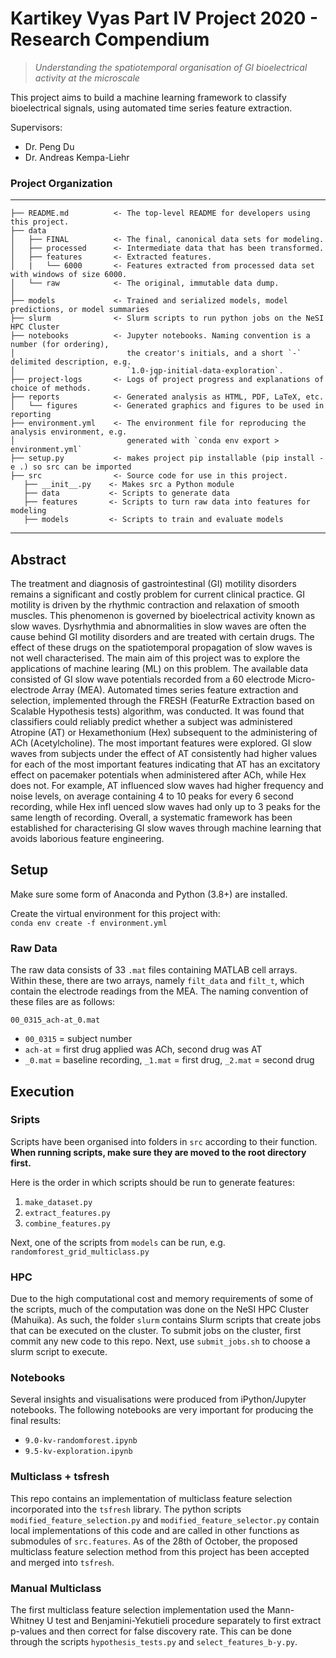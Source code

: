 Kartikey Vyas Part IV Project 2020 - Research Compendium
========================================================

>*Understanding the spatiotemporal organisation of GI bioelectrical activity at the microscale*

This project aims to build a machine learning framework to classify bioelectrical signals, using automated time series feature extraction.

Supervisors:
- Dr. Peng Du
- Dr. Andreas Kempa-Liehr

### Project Organization
------------
    ├── README.md          <- The top-level README for developers using this project.
    ├── data
    │   ├── FINAL          <- The final, canonical data sets for modeling.
    │   ├── processed      <- Intermediate data that has been transformed.
    │   ├── features       <- Extracted features.
    │   |   └── 6000       <- Features extracted from processed data set with windows of size 6000.
    │   └── raw            <- The original, immutable data dump.
    │
    ├── models             <- Trained and serialized models, model predictions, or model summaries
    ├── slurm              <- Slurm scripts to run python jobs on the NeSI HPC Cluster
    ├── notebooks          <- Jupyter notebooks. Naming convention is a number (for ordering),
    │                         the creator's initials, and a short `-` delimited description, e.g.
    │                         `1.0-jqp-initial-data-exploration`.
    ├── project-logs       <- Logs of project progress and explanations of choice of methods.
    ├── reports            <- Generated analysis as HTML, PDF, LaTeX, etc.
    │   └── figures        <- Generated graphics and figures to be used in reporting
    ├── environment.yml    <- The environment file for reproducing the analysis environment, e.g.
    │                         generated with `conda env export > environment.yml`
    ├── setup.py           <- makes project pip installable (pip install -e .) so src can be imported
    ├── src                <- Source code for use in this project.
       ├── __init__.py    <- Makes src a Python module
       ├── data           <- Scripts to generate data
       ├── features       <- Scripts to turn raw data into features for modeling  
       ├── models         <- Scripts to train and evaluate models


--------
## Abstract
The treatment and diagnosis of gastrointestinal (GI) motility disorders remains a significant and costly problem for current clinical practice. GI motility is driven by the rhythmic
contraction and relaxation of smooth muscles. This phenomenon is governed by bioelectrical
activity known as slow waves. Dysrhythmia and abnormalities in slow waves are
often the cause behind GI motility disorders and are treated with certain drugs. The effect
of these drugs on the spatiotemporal propagation of slow waves is not well characterised.
The main aim of this project was to explore the applications of machine learing (ML)
on this problem. The available data consisted of GI slow wave potentials recorded from
a 60 electrode Micro-electrode Array (MEA). Automated times series feature extraction
and selection, implemented through the FRESH (FeaturRe Extraction based on Scalable
Hypothesis tests) algorithm, was conducted. It was found that classifiers could reliably
predict whether a subject was administered Atropine (AT) or Hexamethonium (Hex) subsequent
to the administering of ACh (Acetylcholine). The most important features were
explored. GI slow waves from subjects under the effect of AT consistently had higher
values for each of the most important features indicating that AT has an excitatory effect
on pacemaker potentials when administered after ACh, while Hex does not. For example,
AT influenced slow waves had higher frequency and noise levels, on average containing
4 to 10 peaks for every 6 second recording, while Hex infl
uenced slow waves had only
up to 3 peaks for the same length of recording. Overall, a systematic framework has
been established for characterising GI slow waves through machine learning that avoids
laborious feature engineering.


## Setup
Make sure some form of Anaconda and Python (3.8+) are installed.

Create the virtual environment for this project with:  
`conda env create -f environment.yml`


### Raw Data
The raw data consists of 33 `.mat` files containing MATLAB cell arrays. Within these, there are two arrays, namely `filt_data` and `filt_t`, which contain the electrode readings from the MEA. The naming convention of these files are as follows:

`00_0315_ach-at_0.mat`
- `00_0315` = subject number
- `ach-at` = first drug applied was ACh, second drug was AT
- `_0.mat` = baseline recording, `_1.mat` = first drug, `_2.mat` = second drug

## Execution

### Sripts
Scripts have been organised into folders in `src` according to their function. **When running scripts, make sure they are moved to the root directory first.**

Here is the order in which scripts should be run to generate features:
1. `make_dataset.py`
2. `extract_features.py`
3. `combine_features.py`

Next, one of the scripts from `models` can be run, e.g. `randomforest_grid_multiclass.py`

### HPC
Due to the high computational cost and memory requirements of some of the scripts, much of the computation was done on the NeSI HPC Cluster (Mahuika). As such, the folder `slurm` contains Slurm scripts that create jobs that can be executed on the cluster. To submit jobs on the cluster, first commit any new code to this repo. Next, use `submit_jobs.sh` to choose a slurm script to execute.

### Notebooks
Several insights and visualisations were produced from iPython/Jupyter notebooks. The following notebooks are very important for producing the final results:
- `9.0-kv-randomforest.ipynb`
- `9.5-kv-exploration.ipynb`

### Multiclass + tsfresh
This repo contains an implementation of multiclass feature selection incorporated into the `tsfresh` library. The python scripts `modified_feature_selection.py` and `modified_feature_selector.py` contain local implementations of this code and are called in other functions as submodules of `src.features`. As of the 28th of October, the proposed multiclass feature selection method from this project has been accepted and merged into `tsfresh`.

### Manual Multiclass
The first multiclass feature selection implementation used the Mann-Whitney U test and Benjamini-Yekutieli procedure separately to first extract p-values and then correct for false discovery rate. This can be done through the scripts `hypothesis_tests.py` and `select_features_b-y.py`.
